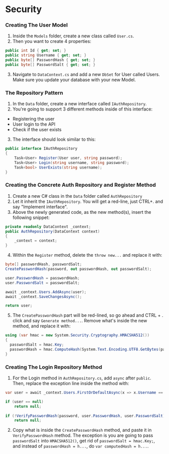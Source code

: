 # Security

### Creating The User Model
1. Inside the `Models` folder, create a new class called `User.cs`.
2. Then you want to create 4 properties: 
```C#
public int Id { get; set; }
public string Username { get; set; }
public byte[] PasswordHash { get; set; }
public byte[] PasswordSalt { get; set; }
```
3. Navigate to `DataContext.cs` and add a new `DbSet` for User called Users. Make sure you update your database with your new Model.

### The Repository Pattern
1. In the `Data` folder, create a new interface called `IAuthRepository`.
2. You're going to support 3 different methods inside of this interface:
  - Registering the user
  - User login to the API
  - Check if the user exists
3. The interface should look similar to this:
```C#
public interface IAuthRepository
{
    Task<User> Register(User user, string password);
    Task<User> Login(string username, string password);
    Task<bool> UserExists(string username);
}
```

### Creating the Concrete Auth Repository and Register Method
1. Create a new C# class in the `Data` folder called `AuthRepository`
2. Let it inherit the `IAuthRepository`. You will get a red-line, just CTRL+. and say "Implement interface".
3. Above the newly generated code, as the new method(s), insert the following snippet:
```C#
private readonly DataContext _context;
public AuthRepository(DataContext context)
{
    _context = context;
}
```
4. Within the `Register` method, delete the `throw new...` and replace it with:
```C#
byte[] passwordHash, passwordSalt;
CreatePasswordHash(password, out passwordHash, out passwordSalt);

user.PasswordHash = passwordHash;
user.PasswordSalt = passwordSalt;

await _context.Users.AddAsync(user);
await _context.SaveChangesAsync();

return user;
```
5. The `CreatePasswordHash` part will be red-lined, so go ahead and CTRL + . click and say `Generate method...`. Remove what's inside the new method, and replace it with:
```C#
using (var hmac = new System.Security.Cryptography.HMACSHA512())
{
  passwordSalt = hmac.Key;
  passwordHash = hmac.ComputeHash(System.Text.Encoding.UTF8.GetBytes(password));
}
```

### Creating The Login Repository Method
1. For the Login method in `AuthRepository.cs`, add `async` after `public`. Then, replace the exception line inside the method with:
```C#
var user = await _context.Users.FirstOrDefaultAsync(x => x.Username == username);

if (user == null)
    return null;
    
if (!VerifyPasswordHash(password, user.PasswordHash, user.PasswordSalt))
    return null;
```
2. Copy what is inside the `CreatePasswordHash` method, and paste it in `VerifyPasswordHash` method. The exception is you are going to pass `passwordSalt` into `HMACSHA512()`, get rid of `passwordSalt = hmac.Key;`, and instead of `passwordHash = h...`, do `var computedHash = h...`.
